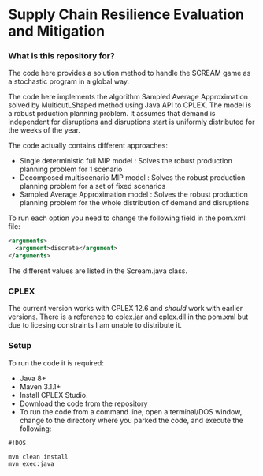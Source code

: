 # Supply Chain Resilience Evaluation and Mitigation #

### What is this repository for? ###

The code here provides a solution method to handle the SCREAM game as a stochastic program in a global way.

The code here implements the algorithm Sampled Average Approximation solved by MulticutLShaped method using Java API to CPLEX. The model is a robust prduction planning problem.
It assumes that demand is independent for disruptions and disruptions start is uniformly distributed for the weeks of the year.

The code actually contains different approaches:

* Single deterministic full MIP model : Solves the robust production planning problem for 1 scenario
* Decomposed multiscenario MIP model : Solves the robust production planning problem for a set of fixed scenarios
* Sampled Average Approximation model : Solves the robust production planning problem for the whole distribution of demand and disruptions

To run each option you need to change the following field in the pom.xml file:
```xml
<arguments>
  <argument>discrete</argument>
</arguments>
```
The different values are listed in the Scream.java class.

### CPLEX ###
The current version works with CPLEX 12.6 and *should* work with earlier versions. 
There is a reference to cplex.jar and cplex.dll in the pom.xml but due to licesing constraints I am unable to distribute it.

### Setup ###

To run the code it is required:
* Java 8+
* Maven 3.1.1+
* Install CPLEX Studio.
* Download the code from the repository
* To run the code from a command line, open a terminal/DOS window, change to the directory where you parked the code, and execute the following:

```
#!DOS

mvn clean install
mvn exec:java
```
